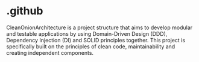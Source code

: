 # .github
CleanOnionArchitecture is a project structure that aims to develop modular and testable applications by using Domain-Driven Design (DDD), Dependency Injection (DI) and SOLID principles together. This project is specifically built on the principles of clean code, maintainability and creating independent components.
